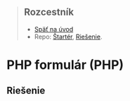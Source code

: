 <div class="hidden">

> ## Rozcestník
> - [Späť na úvod](../../README.md)
> - Repo: [Štartér](/../../tree/main/php/php-form), [Riešenie](/../../tree/solution/php/php-form).

# PHP formulár (PHP)

</div>

## Riešenie
